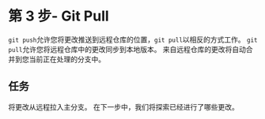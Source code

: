 # 第 3 步- Git Pull
`git push`允许您将更改推送到远程仓库的位置，`git pull`以相反的方式工作。 `git pull`允许您将远程仓库中的更改同步到本地版本。
来自远程仓库的更改将自动合并到您当前正在处理的分支中。

## 任务
将更改从远程拉入主分支。
在下一步中，我们将探索已经进行了哪些更改。
